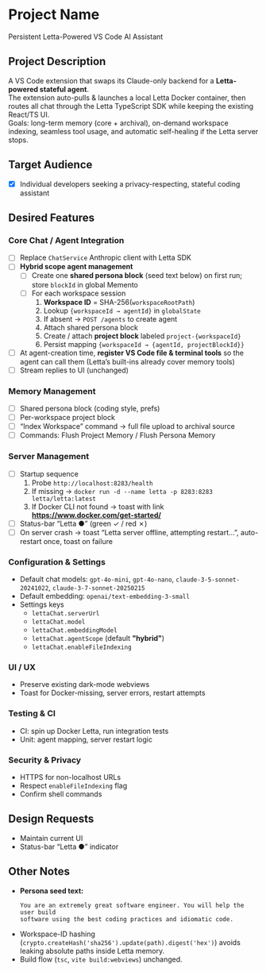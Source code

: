# Project Name
Persistent Letta-Powered VS Code AI Assistant

## Project Description
A VS Code extension that swaps its Claude-only backend for a **Letta-powered stateful agent**.  
The extension auto-pulls & launches a local Letta Docker container, then routes all chat through the Letta TypeScript SDK while keeping the existing React/TS UI.  
Goals: long-term memory (core + archival), on-demand workspace indexing, seamless tool usage, and automatic self-healing if the Letta server stops.

## Target Audience
- [x] Individual developers seeking a privacy-respecting, stateful coding assistant

## Desired Features
### Core Chat / Agent Integration
- [ ] Replace `ChatService` Anthropic client with Letta SDK  
- [ ] **Hybrid scope agent management**  
    - [ ] Create one **shared persona block** (seed text below) on first run; store `blockId` in global Memento  
    - [ ] For each workspace session  
        1. **Workspace ID** = SHA-256(`workspaceRootPath`)  
        2. Lookup `{workspaceId → agentId}` in `globalState`  
        3. If absent → `POST /agents` to create agent  
        4. Attach shared persona block  
        5. Create / attach **project block** labeled `project-{workspaceId}`  
        6. Persist mapping `{workspaceId → {agentId, projectBlockId}}`  
- [ ] At agent-creation time, **register VS Code file & terminal tools** so the agent can call them (Letta’s built-ins already cover memory tools)  
- [ ] Stream replies to UI (unchanged)

### Memory Management
- [ ] Shared persona block (coding style, prefs)  
- [ ] Per-workspace project block  
- [ ] “Index Workspace” command → full file upload to archival source  
- [ ] Commands: Flush Project Memory / Flush Persona Memory

### Server Management
- [ ] Startup sequence  
    1. Probe `http://localhost:8283/health`  
    2. If missing → `docker run -d --name letta -p 8283:8283 letta/letta:latest`  
    3. If Docker CLI not found → toast with link **https://www.docker.com/get-started/**  
- [ ] Status-bar “Letta ●” (green ✓ / red ✗)  
- [ ] On server crash → toast “Letta server offline, attempting restart…”, auto-restart once, toast on failure

### Configuration & Settings
- Default chat models: `gpt-4o-mini`, `gpt-4o-nano`, `claude-3-5-sonnet-20241022`, `claude-3-7-sonnet-20250215`  
- Default embedding: `openai/text-embedding-3-small`
- Settings keys  
    - `lettaChat.serverUrl`  
    - `lettaChat.model`  
    - `lettaChat.embeddingModel`  
    - `lettaChat.agentScope` (default **"hybrid"**)  
    - `lettaChat.enableFileIndexing`

### UI / UX
- Preserve existing dark-mode webviews  
- Toast for Docker-missing, server errors, restart attempts

### Testing & CI
- CI: spin up Docker Letta, run integration tests  
- Unit: agent mapping, server restart logic

### Security & Privacy
- HTTPS for non-localhost URLs  
- Respect `enableFileIndexing` flag  
- Confirm shell commands

## Design Requests
- Maintain current UI  
- Status-bar “Letta ●” indicator

## Other Notes
- **Persona seed text:**  
  ```
  You are an extremely great software engineer. You will help the user build
  software using the best coding practices and idiomatic code.
  ```
- Workspace-ID hashing (`crypto.createHash('sha256').update(path).digest('hex')`) avoids leaking absolute paths inside Letta memory.  
- Build flow (`tsc`, `vite build:webviews`) unchanged.
